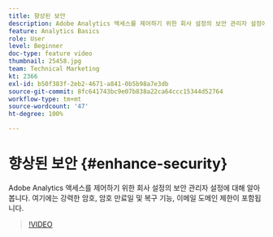 ```yaml
---
title: 향상된 보안
description: Adobe Analytics 액세스를 제어하기 위한 회사 설정의 보안 관리자 설정에 대해 알아봅니다.
feature: Analytics Basics
role: User
level: Beginner
doc-type: feature video
thumbnail: 25458.jpg
team: Technical Marketing
kt: 2366
exl-id: b50f383f-2eb2-4671-a841-0b5b98a7e3db
source-git-commit: 8fc641743bc9e07b838a22ca64ccc15344d52764
workflow-type: tm+mt
source-wordcount: '47'
ht-degree: 100%

---
```


# 향상된 보안 {#enhance-security}

Adobe Analytics 액세스를 제어하기 위한 회사 설정의 보안 관리자 설정에 대해 알아봅니다. 여기에는 강력한 암호, 암호 만료일 및 복구 기능, 이메일 도메인 제한이 포함됩니다.

>[!VIDEO](https://video.tv.adobe.com/v/25458/?quality=12&learn=on)
